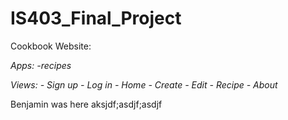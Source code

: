 # IS403_Final_Project

Cookbook Website:

*Apps:*
    *-recipes*

*Views:*
    *- Sign up*
    *- Log in*
    *- Home*
    *- Create*
    *- Edit*
    *- Recipe*
    *- About*

Benjamin was here
aksjdf;asdjf;asdjf